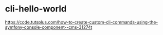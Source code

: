 # cli-hello-world
https://code.tutsplus.com/how-to-create-custom-cli-commands-using-the-symfony-console-component--cms-31274t
